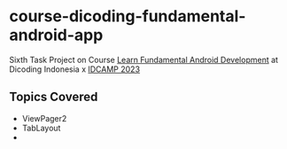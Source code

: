 # course-dicoding-fundamental-android-app
Sixth Task Project on Course [Learn Fundamental Android Development](https://www.dicoding.com/academies/14) at Dicoding Indonesia x [IDCAMP 2023](https://idcamp.ioh.co.id/)

## Topics Covered
- ViewPager2
- TabLayout
- 